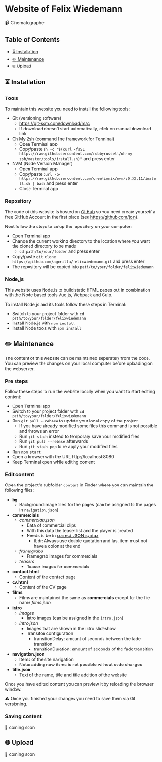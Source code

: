 # Website of Felix Wiedemann
:video_camera: Cinematographer

## Table of Contents
- [:hourglass_flowing_sand: Installation](#hourglass_flowing_sand-installation)
- [:pencil2: Maintenance](#pencil2-maintenance)
- [:globe_with_meridians: Upload](#globe_with_meridians-upload)

## :hourglass_flowing_sand: Installation

### Tools
To maintain this website you need to install the following tools:

- Git (versioning software)
   - https://git-scm.com/download/mac
   - If download doesn't start automatically, click on manual download link
- Oh My Zsh (command line framework for Terminal)
    - Open Terminal app
    - Copy/paste `sh -c "$(curl -fsSL https://raw.githubusercontent.com/robbyrussell/oh-my-zsh/master/tools/install.sh)"` and press enter
- NVM (Node Version Manager) 
    - Open Terminal app
    - Copy/paste `curl -o- https://raw.githubusercontent.com/creationix/nvm/v0.33.11/install.sh | bash` and press enter
    - Close Terminal app

### Repository
The code of this website is hosted on [GitHub](https://github.com/agorilla/felixwiedemann) so you need create yourself a free GitHub Account in the first place (see https://github.com/join).

Next follow the steps to setup the repository on your computer:

- Open Terminal app
- Change the current working directory to the location where you want the cloned directory to be made
    - `cd path/to/your/folder` and press enter
- Copy/paste `git clone https://github.com/agorilla/felixwiedemann.git` and press enter
- The repository will be copied into `path/to/your/folder/felixwiedemann`

### Node,js

This website uses Node.js to build static HTML pages out in combination with the Node based tools Vue.js, Webpack and Gulp.

To install Node,js and its tools follow these steps in Terminal:

- Switch to your project folder with `cd path/to/your/folder/felixwiedemann`
- Install Node.js with `nvm install`
- Install Node tools with `npm install`

## :pencil2: Maintenance

The content of this website can be maintained seperately from the code.
You can preview the changes on your local computer before uploading on the webserver.

### Pre steps

Follow these steps to run the website locally when you want to start editing content:

- Open Terminal app
- Switch to your project folder with `cd path/to/your/folder/felixwiedemann`
- Run `git pull --rebase` to update your local copy of the project
    - If you have already modified some files this command is not possible and throws an error
    - Run `git stash` instead to temporary save your modified files
    - Run `git pull --rebase` afterwards
    - Run `git stash pop` to re apply your modified files
- Run `npm start`
- Open a browser with the URL http://localhost:8080 
- Keep Terminal open while editing content

### Edit content

Open the project's subfolder `content` in Finder where you can maintain the following files:

- **bg**
    - Background image files for the pages (can be assigned to the pages in `navigation.json`)
- **commercials**
    - *commercials.json*
        - Data of commercial clips
        - With this data the teaser list and the player is created
        - Needs to be in [correct JSON syntax](https://www.elated.com/articles/json-basics/)
            - tl;dr: Always use double quotation and last item must not have a colon at the end
    - *framegrabs*
        - Framegrab images for commercials
    - *teasers*
        - Teaser images for commercials
- **contact.html**
    - Content of the contact page
- **cv.html**
    - Content of the CV page
- **films**
    - Films are maintained the same as **commercials** except for the file name *films.json*
- **intro**
    - *images*
        - Intro images (can be assigned in the `intro.json`)
    - *intro.json* 
        - Images that are shown in the intro slideshow
        - Transiton configuration
            - transitionDelay: amount of seconds between the fade transition
            - transitionDuration: amount of seconds of the fade transition
- **navigation.json**
    - Items of the site navigation
    - Note: adding new items is not possible without code changes
- **title.json**
    - Text of the name, title and title addition of the website
    
Once you have edited content you can preview it by reloading the browser window.

:warning: Once you finished your changes you need to save them via Git versioning.

### Saving content
:construction: coming soon

## :globe_with_meridians: Upload
:construction: coming soon
